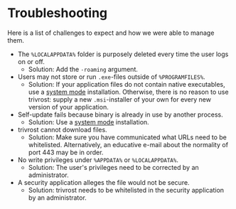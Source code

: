 # Troubleshooting
Here is a list of challenges to expect and how we were able to manage them.

- The `%LOCALAPPDATA%` folder is purposely deleted every time the user logs on or off.
  - Solution: Add the `-roaming` argument.
- Users may not store or run `.exe`-files outside of `%PROGRAMFILES%`.
  - Solution: If your application files do not contain native executables, use a [system mode](lifecycle.md#system-mode) installation. Otherwise, there is no reason to use trivrost: supply a new `.msi`-installer of your own for every new version of your application.
- Self-update fails because binary is already in use by another process.
  - Solution: Use a [system mode](lifecycle.md#system-mode) installation.
- trivrost cannot download files.
  - Solution: Make sure you have communicated what URLs need to be whitelisted. Alternatively, an educative e-mail about the normality of port 443 may be in order.
- No write privileges under `%APPDATA%` or `%LOCALAPPDATA%`.
  - Solution: The user's privileges need to be corrected by an administrator.
- A security application alleges the file would not be secure.
  - Solution: trivrost needs to be whitelisted in the security application by an administrator.
